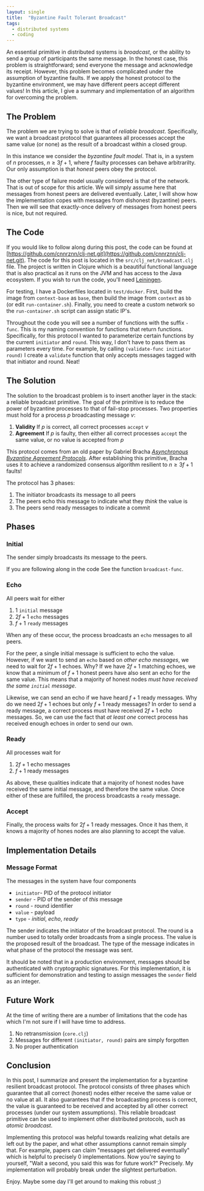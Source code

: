 ```yaml
---
layout: single
title:  "Byzantine Fault Tolerant Broadcast"
tags:
  - distributed systems
  - coding
---
```


An essential primitive in distributed systems is _broadcast_, or the ability to send a group of participants the same message.
In the honest case, this problem is straightforward; send everyone the message and acknowledge its receipt.
However, this problem becomes complicated under the assumption of byzantine faults.
If we apply the honest protocol to the byzantine environment, we may have different peers accept different values!
In this article, I give a summary and implementation of an algorithm for overcoming the problem.

## The Problem
The problem we are trying to solve is that of _reliable broadcast_.
Specifically, we want a broadcast protocol that guarantees all processes accept the same value (or none) as the result of a broadcast within a closed group.

In this instance we consider the _byzantine fault model_.
That is, in a system of $n$ processes, $n \geq 3f+1$, where $f$ faulty processes can behave arbitrarilty.
Our only assumption is that _honest_ peers obey the protocol.

The other type of failure model usually considered is that of the network.
That is out of scope for this article.
We will simply assume here that messages from honest peers are delivered eventually.
Later, I will show how the implementation copes with messages from dishonest (byzantine) peers.
Then we will see that exactly-once delivery of messages from honest peers is nice, but not required.

## The Code
If you would like to follow along during this post, the code can be found at [https://github.com/cnnrznn/clj-net.git](https://github.com/cnnrznn/clj-net.git).
The code for this post is located in the `src/clj_net/broadcast.clj` file.
The project is written in Clojure which is a beautiful functional language that is also practical as it runs on the JVM and has access to the Java ecosystem.
If you wish to run the code, you'll need [Leiningen](https://leiningen.org/).

For testing, I have a Dockerfiles located in `test/docker`.
First, build the image from `context-base` as `base`, then build the image from `context` as `bb` (or edit `run-container.sh`).
Finally, you need to create a custom network so the `run-container.sh` script can assign static IP's.

Throughout the code you will see a number of functions with the suffix `-func`.
This is my naming convention for functions that return functions.
Specifically, for this protocol I wanted to parameterize certain functions by the current `initiator` and `round`.
This way, I don't have to pass them as parameters every time.
For example, by calling `(validate-func initiator round)` I create a `validate` function that only accepts messages tagged with that initiator and round.
Neat!

## The Solution
The solution to the broadcast problem is to insert another layer in the stack: a reliable broadcast primitive.
The goal of the primitive is to reduce the power of byzantine processes to that of fail-stop processes.
Two properties must hold for a process $p$ broadcasting message $v$:

1. **Validity** If $p$ is correct, all correct processes `accept` $v$
2. **Agreement** If $p$ is faulty, then either all correct processes `accept` the same value, or no value is accepted from $p$

This protocol comes from an old paper by Gabriel Bracha _[Asynchronous Byzantine Agreement Protocols](https://core.ac.uk/download/pdf/82523202.pdf)_.
After establishing this primitive, Bracha uses it to achieve a randomized consensus algorithm resilient to $n \geq 3f+1$ faults!

The protocol has 3 phases:
1. The initiator broadcasts its message to all peers
2. The peers echo this message to indicate what they *think* the value is
3. The peers send ready messages to indicate a commit

## Phases

### Initial
The sender simply broadcasts its message to the peers.

If you are following along in the code See the function `broadcast-func`.

### Echo
All peers wait for either
1. $1$ `initial` message
2. $2f+1$ `echo` messages
3. $f+1$ `ready` messages

When any of these occur, the process broadcasts an `echo` messages to all peers.

For the peer, a single initial message is sufficient to echo the value.
However, if we want to send an `echo` based on *other echo messages*, we need to wait for $2f+1$ echoes.
Why?
If we have $2f+1$ matching echoes, we know that a minimum of $f+1$ honest peers have also sent an echo for the same value.
This means that a majority of honest nodes *must have received the same `initial` message*.

Likewise, we can send an echo if we have heard $f+1$ ready messages.
Why do we need $2f+1$ echoes but only $f+1$ ready messages?
In order to send a ready message, a correct process must have received $2f+1$ echo messages.
So, we can use the fact that *at least one* correct process has received enough echoes in order to send our own.

### Ready
All processes wait for
1. $2f+1$ echo messages
2. $f+1$ ready messages

As above, these qualities indicate that a majority of honest nodes have received the same initial message, and therefore the same value.
Once either of these are fulfilled, the process broadcasts a `ready` message.

### Accept
Finally, the process waits for $2f+1$ ready messages.
Once it has them, it knows a majority of hones nodes are also planning to accept the value.

## Implementation Details

### Message Format
The messages in the system have four components
* `initiator`- PID of the protocol initiator
* `sender` - PID of the sender of *this* message
* `round` - round identifier
* `value` - payload
* `type` - *initial*, *echo*, *ready*

The sender indicates the initiator of the broadcast protocol.
The round is a number used to totally order broadcasts from a single process.
The value is the proposed result of the broadcast.
The type of the message indicates in what phase of the protocol the message was sent.

It should be noted that in a production environment, messages should be authenticated with cryptographic signatures.
For this implementation, it is sufficient for demonstration and testing to assign messages the `sender` field as an integer.

## Future Work
At the time of writing there are a number of limitations that the code has which I'm not sure if I will have time to address.

1. No retransmission (`core.clj`)
2. Messages for different `(initiator, round)` pairs are simply forgotten
3. No proper authentication

## Conclusion
In this post, I summarize and present the implementation for a byzantine resilient broadcast protocol.
The protocol consists of three phases which guarantee that all correct (honest) nodes either receive the same value or no value at all.
It also guarantees that if the broadcasting process is correct, the value is guaranteed to be received and accepted by all other correct processes (under our system assumptions).
This reliable broadcast primitive can be used to implement other distributed protocols, such as _atomic broadcast_.

Implementing this protocol was helpful towards realizing what details are left out by the paper, and what other assumptions cannot remain simply that.
For example, papers can claim "messages get delivered eventually" which is helpful to precisely $0$ implementations.
Now you're saying to yourself, "Wait a second, you said this was for future work?"
Precisely.
My implementation will probably break under the slightest perturbation.

Enjoy.
Maybe some day I'll get around to making this robust ;)
